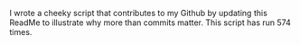 I wrote a cheeky script that contributes to my Github by updating this ReadMe to illustrate why more than commits matter. This script has run 574 times.